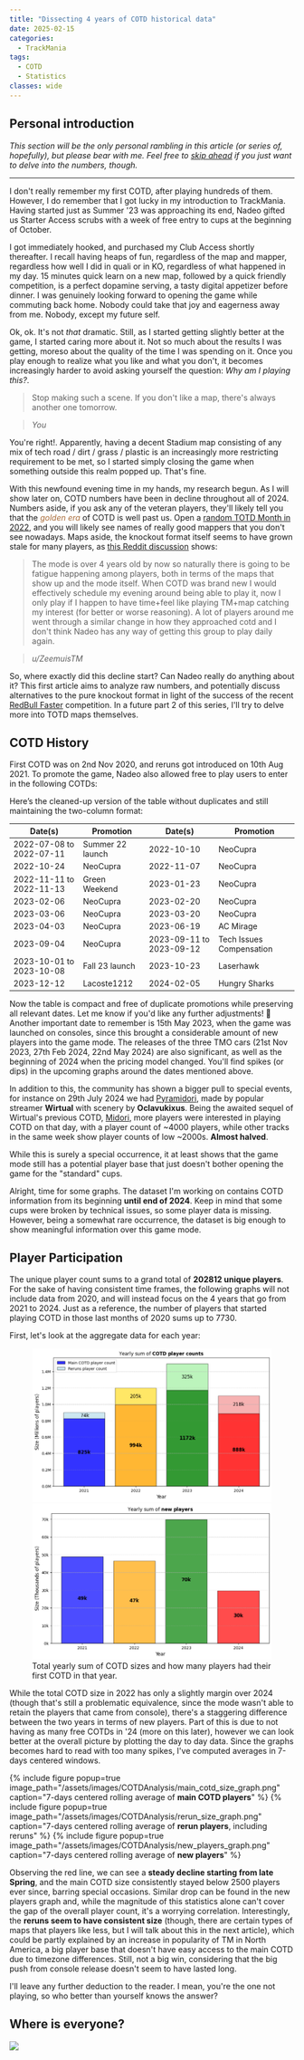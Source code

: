 ```yaml
---
title: "Dissecting 4 years of COTD historical data"
date: 2025-02-15
categories:
  - TrackMania
tags:
  - COTD
  - Statistics
classes: wide
---
```

## Personal introduction

*This section will be the only personal rambling in this article (or series of, hopefully), but please bear with me. Feel free to [skip ahead](#cotd-history) if you just want to delve into the numbers, though.*

---

I don't really remember my first COTD, after playing hundreds of them. However, I do remember that I got lucky in my introduction to TrackMania. Having started just as Summer '23 was approaching its end, Nadeo gifted us Starter Access scrubs with a week of free entry to cups at the beginning of October.

I got immediately hooked, and purchased my Club Access shortly thereafter. I recall having heaps of fun, regardless of the map and mapper, regardless how well I did in quali or in KO, regardless of what happened in my day. 15 minutes quick learn on a new map, followed by a quick friendly competition, is a perfect dopamine serving, a tasty digital appetizer before dinner. I was genuinely looking forward to opening the game while commuting back home. Nobody could take that joy and eagerness away from me. Nobody, except my future self.

Ok, ok. It's not *that* dramatic. Still, as I started getting slightly better at the game, I started caring more about it. Not so much about the results I was getting, moreso about the quality of the time I was spending on it. Once you play enough to realize what you like and what you don't, it becomes increasingly harder to avoid asking yourself the question: *Why am I playing this?*. 

> Stop making such a scene. If you don't like a map, there's always another one tomorrow.

> <cite>You</cite>

You're right!. Apparently, having a decent Stadium map consisting of any mix of tech road / dirt / grass / plastic is an increasingly more restricting requirement to be met, so I started simply closing the game when something outside this realm popped up. That's fine.

With this newfound evening time in my hands, my research begun. As I will show later on, COTD numbers have been in decline throughout all of 2024. Numbers aside, if you ask any of the veteran players, they'll likely tell you that the <span style="color:#AA6C39">*golden era*</span> of COTD is well past us. Open a <a href="#" onclick="this.href='https://www.trackmania.io/#/totd/2022-' + (Math.floor(Math.random() * 12) + 1)" target="_blank">random TOTD Month in 2022</a>, and you will likely see names of really good mappers that you don't see nowadays. Maps aside, the knockout format itself seems to have grown stale for many players, as [this Reddit discussion](https://www.reddit.com/r/TrackMania/comments/1h6o1mj/cotd_player_count_and_overall_health_of_the_game/) shows:

> The mode is over 4 years old by now so naturally there is going to be fatigue happening among players, both in terms of the maps that show up and the mode itself. When COTD was brand new I would effectively schedule my evening around being able to play it, now I only play if I happen to have time+feel like playing TM+map catching my interest (for better or worse reasoning). A lot of players around me went through a similar change in how they approached cotd and I don't think Nadeo has any way of getting this group to play daily again.

> <cite>u/ZeemuisTM</cite>
 
So, where exactly did this decline start? Can Nadeo really do anything about it? This first article aims to analyze raw numbers, and potentially discuss alternatives to the pure knockout format in light of the success of the recent [RedBull Faster](https://liquipedia.net/trackmania/Red_Bull_Faster) competition. In a future part 2 of this series, I'll try to delve more into TOTD maps themselves.
## COTD History

First COTD was on 2nd Nov 2020, and reruns got introduced on 10th Aug 2021. To promote the game, Nadeo also allowed free to play users to enter in the following COTDs:

Here’s the cleaned-up version of the table without duplicates and still maintaining the two-column format:  

| Date(s)                  | Promotion        | Date(s)                  | Promotion                |  
|--------------------------|------------------|--------------------------|--------------------------|  
| 2022-07-08 to 2022-07-11 | Summer 22 launch | 2022-10-10               | NeoCupra                 |  
| 2022-10-24               | NeoCupra         | 2022-11-07               | NeoCupra                 |  
| 2022-11-11 to 2022-11-13 | Green Weekend    | 2023-01-23               | NeoCupra                 |  
| 2023-02-06               | NeoCupra         | 2023-02-20               | NeoCupra                 |  
| 2023-03-06               | NeoCupra         | 2023-03-20               | NeoCupra                 |  
| 2023-04-03               | NeoCupra         | 2023-06-19               | AC Mirage                |  
| 2023-09-04               | NeoCupra         | 2023-09-11 to 2023-09-12 | Tech Issues Compensation |  
| 2023-10-01 to 2023-10-08 | Fall 23 launch   | 2023-10-23               | Laserhawk                |  
| 2023-12-12               | Lacoste1212      | 2024-02-05               | Hungry Sharks            |

Now the table is compact and free of duplicate promotions while preserving all relevant dates. Let me know if you'd like any further adjustments! 🚀
Another important date to remember is 15th May 2023, when the game was launched on consoles, since this brought a considerable amount of new players into the game mode. The releases of the three TMO cars (21st Nov 2023, 27th Feb 2024, 22nd May 2024) are also significant, as well as the beginning of 2024 when the pricing model changed. You'll find spikes (or dips) in the upcoming graphs around the dates mentioned above.

In addition to this, the community has shown a bigger pull to special events, for instance on 29th July 2024 we had [Pyramidori](https://www.trackmania.io/#/leaderboard/D6gnMSccMV_QHo4KG5LREWvYti2), made by popular streamer **Wirtual** with scenery by **Oclavukixus**. Being the awaited sequel of Wirtual's previous COTD, [Midori](https://trackmania.io/#/leaderboard/tZROO7ZGFV5oSel3hyKrvZ60Xth), more players were interested in playing COTD on that day, with a player count of ~4000 players, while other tracks in the same week show player counts of low ~2000s. **Almost halved**.

While this is surely a special occurrence, it at least shows that the game mode still has a potential player base that just doesn't bother opening the game for the "standard" cups.

Alright, time for some graphs. The dataset I'm working on contains COTD information from its beginning **until end of 2024**. Keep in mind that some cups were broken by technical issues, so some player data is missing. However, being a somewhat rare occurrence, the dataset is big enough to show meaningful information over this game mode.

## Player Participation

The unique player count sums to a grand total of **202812 unique players**. For the sake of having consistent time frames, the following graphs will not include data from 2020, and will instead focus on the 4 years that go from 2021 to 2024. Just as a reference, the number of players that started playing COTD in those last months of 2020 sums up to 7730.

First, let's look at the aggregate data for each year:

<figure class="half">
    <a href="/assets/images/COTDAnalysis/total_size_hist.png"><img src="/assets/images/COTDAnalysis/total_size_hist.png"></a>
    <a href="/assets/images/COTDAnalysis/new_players_hist.png"><img src="/assets/images/COTDAnalysis/new_players_hist.png"></a>
    <figcaption>Total yearly sum of COTD sizes and how many players had their first COTD in that year.</figcaption>
</figure>

While the total COTD size in 2022 has only a slightly margin over 2024 (though that's still a problematic equivalence, since the mode wasn't able to retain the players that came from console), there's a staggering difference between the two years in terms of new players. Part of this is due to not having as many free COTDs in '24 (more on this later), however we can look better at the overall picture by plotting the day to day data. Since the graphs becomes hard to read with too many spikes, I've computed averages in 7-days centered windows.

{% include figure popup=true image_path="/assets/images/COTDAnalysis/main_cotd_size_graph.png" caption="7-days centered rolling average of **main COTD players**" %}
{% include figure popup=true image_path="/assets/images/COTDAnalysis/rerun_size_graph.png" caption="7-days centered rolling average of **rerun players**, including reruns" %}
{% include figure popup=true image_path="/assets/images/COTDAnalysis/new_players_graph.png" caption="7-days centered rolling average of **new players**" %}

Observing the red line, we can see a **steady decline starting from late Spring**, and the main COTD size consistently stayed below 2500 players ever since, barring special occasions. Similar drop can be found in the new players graph and, while the magnitude of this statistics alone can't cover the gap of the overall player count, it's a worrying correlation. Interestingly, the **reruns seem to have consistent size** (though, there are certain types of maps that players like less, but I will talk about this in the next article), which could be partly explained by an increase in popularity of TM in North America, a big player base that doesn't have easy access to the main COTD due to timezone differences. Still, not a big win, considering that the big push from console release doesn't seem to have lasted long.

I'll leave any further deduction to the reader. I mean, you're the one not playing, so who better than yourself knows the answer?

## Where is everyone?

<img src="/assets/images/COTDAnalysis/travolta.gif">